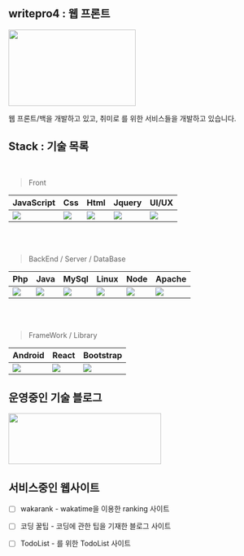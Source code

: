 ##  writepro4 : 웹 프론트  

 
<img src="https://user-images.githubusercontent.com/45548926/87241018-bb327100-c459-11ea-9cd5-ca8f36942d4e.gif" width="250" height="150" /> 

웹 프론트/백을 개발하고 있고, 취미로 를 위한 서비스들을 개발하고 있습니다.

##  Stack : 기술 목록

<br>

> Front

| JavaScript | Css | Html | Jquery | UI/UX |
| ------ | ----------- | ----- | ----- | ------ |
| <img src="https://img.icons8.com/nolan/70/js.png"/> | <img src="https://img.icons8.com/nolan/70/css-filetype.png"/> | <img src="https://img.icons8.com/nolan/70/html-5.png"/> | <img src="https://img.icons8.com/ios-filled/70/000000/jquery.png"/> | <img src="https://img.icons8.com/nolan/70/web-design.png"/> |

<br><br>

> BackEnd / Server / DataBase

| Php | Java | MySql | Linux | Node | Apache |
| ------ | ----------- | ------ | ----- | ---- | ---- |
| <img src="https://img.icons8.com/dusk/70/000000/php-logo.png"/> | <img src="https://img.icons8.com/dusk/70/000000/java-coffee-cup-logo.png"/> | <img src="https://img.icons8.com/nolan/70/mysql.png"/> | <img src="https://img.icons8.com/dusk/70/000000/linux.png"/> | <img src="https://img.icons8.com/color/70/000000/nodejs.png"/> | <img src="https://img.icons8.com/clouds/70/000000/server.png"/> |

<br><br>

> FrameWork / Library

| Android | React | Bootstrap |
| ------ | -------- | ------ |
| <img src="https://img.icons8.com/clouds/70/000000/android-os.png"/> | <img src="https://img.icons8.com/clouds/70/000000/react.png"/> | <img src="https://img.icons8.com/color/70/000000/bootstrap.png"/> |



## 운영중인 기술 블로그

<a href="https://gaebal4.tistory.com/">
<img src="https://user-images.githubusercontent.com/45548926/87373446-aaead500-c5c4-11ea-989c-c51dccf8966f.png" width="300" height="100" />
</a>

## 서비스중인 웹사이트 


- [ ] wakarank - wakatime을 이용한 ranking 사이트 
- [ ] 코딩 꿀팁 - 코딩에 관한 팁을 기재한 블로그 사이트
- [ ] TodoList - 를 위한 TodoList 사이트




